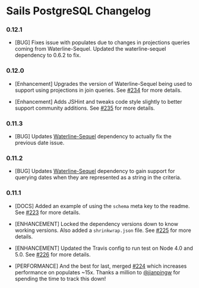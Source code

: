 # Sails PostgreSQL Changelog

### 0.12.1

* [BUG] Fixes issue with populates due to changes in projections queries coming from Waterline-Sequel. Updated the waterline-sequel dependency to 0.6.2 to fix.

### 0.12.0

* [Enhancement] Upgrades the version of Waterline-Sequel being used to support using projections in join queries. See [#234](https://github.com/balderdashy/sails-postgresql/pull/234) for more details.

* [Enhancement] Adds JSHint and tweaks code style slightly to better support community additions. See [#235](https://github.com/balderdashy/sails-postgresql/pull/235) for more details.

### 0.11.3

* [BUG] Updates [Waterline-Sequel](https://github.com/balderdashy/waterline-sequel) dependency to actually fix the previous date issue.

### 0.11.2

* [BUG] Updates [Waterline-Sequel](https://github.com/balderdashy/waterline-sequel) dependency to gain support for querying dates when they are represented as a string in the criteria.

### 0.11.1

* [DOCS] Added an example of using the `schema` meta key to the readme. See [#223](https://github.com/balderdashy/sails-postgresql/pull/223) for more details.

* [ENHANCEMENT] Locked the dependency versions down to know working versions. Also added a `shrinkwrap.json` file. See [#225](https://github.com/balderdashy/sails-postgresql/pull/225) for more details.

* [ENHANCEMENT] Updated the Travis config to run test on Node 4.0 and 5.0. See [#226](https://github.com/balderdashy/sails-postgresql/pull/226) for more details.

* [PERFORMANCE] And the best for last, merged [#224](https://github.com/balderdashy/sails-postgresql/pull/224) which increases performance on populates ~15x. Thanks a million to [@jianpingw](https://github.com/jianpingw) for spending the time to track this down!
